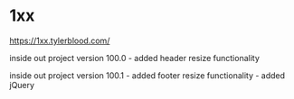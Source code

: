 # 1xx

https://1xx.tylerblood.com/

inside out project version 100.0
    - added header resize functionality

inside out project version 100.1
    - added footer resize functionality
    - added jQuery